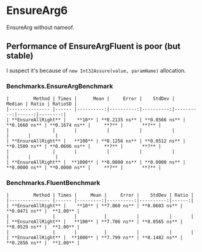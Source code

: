 # EnsureArg6
EnsureArg without nameof.

## Performance of EnsureArgFluent is poor (but stable)
I suspect it's because of `new Int32Assure(value, paramName)` allocation.

### Benchmarks.EnsureArgBenchmark
```
|         Method | Times |      Mean |     Error |    StdDev |    Median | Ratio | RatioSD |
|--------------- |------ |----------:|----------:|----------:|----------:|------:|--------:|
| **EnsureAllRight** |    **10** | **0.2135 ns** | **0.0566 ns** | **0.1660 ns** | **0.1674 ns** |     **?** |       **?** |
|                |       |           |           |           |           |       |         |
| **EnsureAllRight** |   **100** | **0.1256 ns** | **0.0512 ns** | **0.1509 ns** | **0.0606 ns** |     **?** |       **?** |
|                |       |           |           |           |           |       |         |
| **EnsureAllRight** |  **1000** | **0.0000 ns** | **0.0000 ns** | **0.0000 ns** | **0.0000 ns** |     **?** |       **?** |
```

### Benchmarks.FluentBenchmark
```
|         Method | Times |     Mean |     Error |    StdDev | Ratio |
|--------------- |------ |---------:|----------:|----------:|------:|
| **EnsureAllRight** |    **10** | **7.860 ns** | **0.0603 ns** | **0.0471 ns** |  **1.00** |
|                |       |          |           |           |       |
| **EnsureAllRight** |   **100** | **7.706 ns** | **0.0565 ns** | **0.0529 ns** |  **1.00** |
|                |       |          |           |           |       |
| **EnsureAllRight** |  **1000** | **7.799 ns** | **0.1482 ns** | **0.2856 ns** |  **1.00** |
```